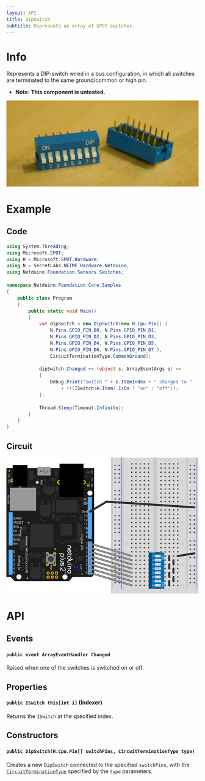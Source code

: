 ```yaml
---
layout: API
title: DipSwitch
subtitle: Represents an array of SPST switches. 
---
```


# Info

Represents a DIP-switch wired in a bus configuration, in which all switches are terminated to the same ground/common or high pin.

 * **Note: This component is untested.**

![](DIP_Switches.jpg)

# Example

## Code

```csharp
using System.Threading;
using Microsoft.SPOT;
using H = Microsoft.SPOT.Hardware;
using N = SecretLabs.NETMF.Hardware.Netduino;
using Netduino.Foundation.Sensors.Switches;

namespace Netduino.Foundation.Core.Samples
{
    public class Program
    {
        public static void Main()
        {
            var dipSwitch = new DipSwitch(new H.Cpu.Pin[] {
                N.Pins.GPIO_PIN_D0, N.Pins.GPIO_PIN_D1, 
                N.Pins.GPIO_PIN_D2, N.Pins.GPIO_PIN_D3,
                N.Pins.GPIO_PIN_D4, N.Pins.GPIO_PIN_D5, 
                N.Pins.GPIO_PIN_D6, N.Pins.GPIO_PIN_D7 },
                CircuitTerminationType.CommonGround);

            dipSwitch.Changed += (object s, ArrayEventArgs e) =>
            {
                Debug.Print("Switch " + e.ItemIndex + " changed to " 
                    + (((ISwitch)e.Item).IsOn ? "on" : "off"));
            };

            Thread.Sleep(Timeout.Infinite);
        }
    }
}
```

## Circuit

![](8PositionDipSwitch_bb.svg)

# API

## Events

#### `public event ArrayEventHandler Changed`

Raised when one of the switches is switched on or off.


## Properties

#### `public ISwitch this[int i]` (Indexer)

Returns the `ISwitch` at the specified index.

## Constructors

#### `public DipSwitch(H.Cpu.Pin[] switchPins, CircuitTerminationType type)`

Creates a new `DipSwitch` connected to the specified `switchPins`, with the [`CircuitTerminationType`](/API/CircuitTerminationType) specified by the `type` parameters.

